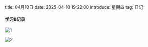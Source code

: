 title: 04月10日
date: 2025-04-10 19:22:00
introduce: 星期四
tag: 日记

#### 学习&记录
![1](/static/img/2025/04/10/1.jpg)

![2](/static/img/2025/04/10/2.jpg)

